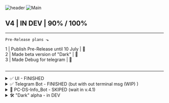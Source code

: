 


![header](https://github.com/Agzes/Pc-Stat-Bot/assets/103037173/9cf32379-06c7-40bd-9d85-9ba0d5a144c2)
![Main](https://github.com/Agzes/Pc-Stat-Bot/assets/103037173/577139b8-ad7e-48af-a628-cf466aeb305c)

## V4 | IN DEV | 90% / 100%
---
``` 
Pre-Release plans ⬎
```
1 | Publish Pre-Release until 10 July | 🔴  \
2 | Made beta version of "Dark" | 🔴 \
3 | Made Debug for telegram | 🔴 
``` 

```
---
<details><summary>✅ UI - FINISHED </summary>
  
- [x] UI:
  - [x] Home
  - [x] Terminal
  - [x] Statistics
  - [x] Plugins
  - [x] "Dark"
  - [ ] _Panel_ - IN v.4.1
  - [x] Settings
  - [ ] _Themes_ - IN v.4.1
  - [x] Russian language support
  - [x] Notify/information window
</details>

<details><summary>✅ Telegram Bot - FINISHED (but with out terminal msg (WIP) ) </summary>
  
- [x] Telegram Bot:
  - [ ] Debug/add info in Terminal  
  - [x] Support with UI 
  - [x] Music Management
  - [x] Video Management
  - [x] Bot Management
  - [x] Sound Management
  - [x] Pc Management
  - [ ] Plugins:
    - [x] KeyBoard management:
      - [x] Eng lang support
      - [x] Rus lang support
      - [x] Change language
    - [x] Mouse management:
      - [x] move
      - [x] right/left button 
    - [x] Data management:
      - [x] Explorer in telegram
      - [x] Download from PC
      - [x] Upload on PC 
    - [x] AI Chat:
      - [x] Just Chat with gpt3.5 (duckduckgo)
      - [ ] _set provider_ - IN v.4.1
      - [ ] _add prompt_ - IN v.4.1
      - [ ] _generate image_ - IN v.4.1
      - [ ] _gpt3.5/gpt4.0/other model_ - IN v.4.1
      - [ ] _gpt-4o (50%/50%)_ - IN v.4.1
</details>

<details><summary>🔴 PC-DS-Info_Bot - SKIPED (wait in v.4.1) </summary>
  
- [ ] PC-DS-Info_Bot (basic lvl)
  - [ ] Real Time Statistic in status
  - [ ] Real Time Statistic in "play in"
  - [ ] Some basic comand
</details>
<details><summary>🛠️ "Dark" alpha - in DEV </summary>
  
- [ ] "Dark":
  - [ ] final lines
  - [x] Add microphone use
  - [x] Add recognizer
  - [x] AI answer
  - [x] Add functional for answer
</details>




